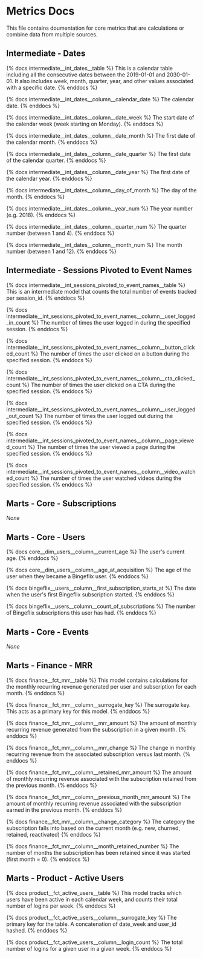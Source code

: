 # Metrics Docs
This file contains doumentation for core metrics that are calculations or combine data from multiple sources.


## Intermediate - Dates

{% docs intermediate__int_dates__table %}
This is a calendar table including all the consecutive dates between the 2019-01-01 and 2030-01-01. It also includes week, month, quarter, year, and other values associated with a specific date.
{% enddocs %}

{% docs intermediate__int_dates__column__calendar_date %}
The calendar date.
{% enddocs %}

{% docs intermediate__int_dates__column__date_week %}
The start date of the calendar week (week starting on Monday).
{% enddocs %}

{% docs intermediate__int_dates__column__date_month %}
The first date of the calendar month.
{% enddocs %}

{% docs intermediate__int_dates__column__date_quarter %}
The first date of the calendar quarter.
{% enddocs %}

{% docs intermediate__int_dates__column__date_year %}
The first date of the calendar year.
{% enddocs %}

{% docs intermediate__int_dates__column__day_of_month %}
The day of the month.
{% enddocs %}

{% docs intermediate__int_dates__column__year_num %}
The year number (e.g. 2018).
{% enddocs %}

{% docs intermediate__int_dates__column__quarter_num %}
The quarter number (between 1 and 4).
{% enddocs %}

{% docs intermediate__int_dates__column__month_num %}
The month number (between 1 and 12).
{% enddocs %}


## Intermediate - Sessions Pivoted to Event Names

{% docs intermediate__int_sessions_pivoted_to_event_names__table %}
This is an intermediate model that counts the total number of events tracked per session_id.
{% enddocs %}

{% docs intermediate__int_sessions_pivoted_to_event_names__column__user_logged_in_count %}
The number of times the user logged in during the specified session.
{% enddocs %}

{% docs intermediate__int_sessions_pivoted_to_event_names__column__button_clicked_count %}
The number of times the user clicked on a button during the specified session.
{% enddocs %}

{% docs intermediate__int_sessions_pivoted_to_event_names__column__cta_clicked_count %}
The number of times the user clicked on a CTA during the specified session.
{% enddocs %}

{% docs intermediate__int_sessions_pivoted_to_event_names__column__user_logged_out_count %}
The number of times the user logged out during the specified session.
{% enddocs %}

{% docs intermediate__int_sessions_pivoted_to_event_names__column__page_viewed_count %}
The number of times the user viewed a page during the specified session.
{% enddocs %}

{% docs intermediate__int_sessions_pivoted_to_event_names__column__video_watched_count %}
The number of times the user watched videos during the specified session.
{% enddocs %}

## Marts - Core - Subscriptions

*None*


## Marts - Core - Users
{% docs core__dim_users__column__current_age %}
The user's current age.
{% enddocs %}

{% docs core__dim_users__column__age_at_acquisition %}
The age of the user when they became a Bingeflix user.
{% enddocs %}

{% docs bingeflix__users__column__first_subscription_starts_at %}
The date when the user's first Bingeflix subscription started.
{% enddocs %}

{% docs bingeflix__users__column__count_of_subscriptions %}
The number of Bingeflix subscriptions this user has had.
{% enddocs %}


## Marts - Core - Events

*None*


## Marts - Finance - MRR

{% docs finance__fct_mrr__table %}
This model contains calculations for the monthly recurring revenue generated per user and subscription for each month.
{% enddocs %}

{% docs finance__fct_mrr__column__surrogate_key %}
The surrogate key. This acts as a primary key for this model.
{% enddocs %}

{% docs finance__fct_mrr__column__mrr_amount %}
The amount of monthly recurring revenue generated from the subscription in a given month.
{% enddocs %}

{% docs finance__fct_mrr__column__mrr_change %}
The change in monthly recurring revenue from the associated subscription versus last month.
{% enddocs %}

{% docs finance__fct_mrr__column__retained_mrr_amount %}
The amount of monthly recurring revenue associated with the subscription retained from the previous month.
{% enddocs %}

{% docs finance__fct_mrr__column__previous_month_mrr_amount %}
The amount of monthly recurring revenue associated with the subscription earned in the previous month.
{% enddocs %}

{% docs finance__fct_mrr__column__change_category %}
The category the subscription falls into based on the current month (e.g. new, churned, retained, reactivated)
{% enddocs %}

{% docs finance__fct_mrr__column__month_retained_number %}
The number of months the subscription has been retained since it was started (first month = 0).
{% enddocs %}


## Marts - Product - Active Users

{% docs product__fct_active_users__table %}
This model tracks which users have been active in each calendar week, and counts their total number of logins per week.
{% enddocs %}

{% docs product__fct_active_users__column__surrogate_key %}
The primary key for the table. A concatenation of date_week and user_id hashed.
{% enddocs %}

{% docs product__fct_active_users__column__login_count %}
The total number of logins for a given user in a given week.
{% enddocs %}
